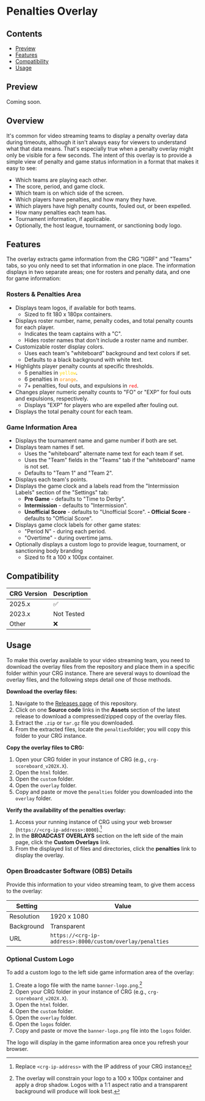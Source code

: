 # Penalties Overlay

## Contents

- [Preview](#preview "Overlay Preview")
- [Features](#features "Overlay Features")
- [Compatibility](#compatibility "Overlay CRG Compatibility")
- [Usage](#usage "Overlay Usage Instructions")

## Preview

Coming soon.

## Overview

It's common for video streaming teams to display a penalty overlay data during timeouts, although it isn't always easy for viewers to understand what that data means.  That's especially true when a penalty overlay might only be visible for a few seconds.  The intent of this overlay is to provide a simple view of penalty and game status information in a format that makes it easy to see:

- Which teams are playing each other.
- The score, period, and game clock.
- Which team is on which side of the screen.
- Which players have penalties, and how many they have.
- Which players have high penalty counts, fouled out, or been expelled.
- How many penalties each team has.
- Tournament information, if applicable.
- Optionally, the host league, tournament, or sanctioning body logo.

## Features

The overlay extracts game information from the CRG "IGRF" and "Teams" tabs, so you only need to set that information in one place.  The information displays in two separate areas; one for rosters and penalty data, and one for game information:

### Rosters & Penalties Area

- Displays team logos, if available for both teams.
  - Sized to fit 180 x 180px containers.
- Displays roster number, name, penalty codes, and total penalty counts for each player.
  - Indicates the team captains with a "C".
  - Hides roster names that don't include a roster name and number.
- Customizable roster display colors.
  - Uses each team's "whiteboard" background and text colors if set.
  - Defaults to a black background with white text.
- Highlights player penalty counts at specific thresholds.
  - 5 penalties in <code style="color : gold">yellow</code>.
  - 6 penalties in <code style="color : darkorange">orange</code>.
  - 7+ penalties, foul outs, and expulsions in <code style="color : red">red</code>.
- Changes player numeric penalty counts to "FO" or "EXP" for foul outs and expulsions, respectively.
  - Displays "EXP" for players who are expelled after fouling out.
- Displays the total penalty count for each team.

### Game Information Area

- Displays the tournament name and game number if both are set.
- Displays team names if set.
  - Uses the "whiteboard" alternate name text for each team if set.
  - Uses the "Team" fields in the "Teams" tab if the "whiteboard" name is not set.
  - Defaults to "Team 1" and "Team 2".
- Displays each team's points.
- Displays the game clock and a labels read from the "Intermission Labels" section of the "Settings" tab:
  - **Pre Game** - defaults to "Time to Derby".
  - **Intermission** - defaults to "Intermission".
  - **Unofficial Score** - defaults to "Unofficial Score".
  **- Official Score** - defaults to "Official Score".
- Displays game clock labels for other game states:
  - "Period N" - during each period.
  - "Overtime" - during overtime jams.
- Optionally displays a custom logo to provide league, tournament, or sanctioning body branding
  - Sized to fit a 100 x 100px container.

## Compatibility

| CRG Version | Description        |
| ----------- | -------------------|
| 2025.x      | :white_check_mark: |
| 2023.x      | Not Tested         |
| Other       | :x:                |

## Usage

To make this overlay available to your video streaming team, you need to download the overlay files from the repository and place them in a specific folder within your CRG instance.  There are several ways to download the overlay files, and the following steps detail one of those methods.

**Download the overlay files:**

1. Navigate to the [Releases page](https://github.com/rcrderby/crg-overlays/releases "Releases Page") of this repository.
2. Click on one **Source code** links in the **Assets** section of the latest release to download a compressed/zipped copy of the overlay files.
3. Extract the `.zip` or `tar.gz` file you downloaded.
4. From the extracted files, locate the `penalties`folder; you will copy this folder to your CRG instance.

**Copy the overlay files to CRG:**

1. Open your CRG folder in your instance of CRG (e.g., `crg-scoreboard_v202X.X`).
2. Open the `html` folder.
3. Open the `custom` folder.
4. Open the `overlay` folder.
5. Copy and paste or move the `penalties` folder you downloaded into the `overlay` folder.

**Verify the availability of the penalties overlay:**

1. Access your running instance of CRG using your web browser (`https://<crg-ip-address>:8000`).[^1]
2. In the **BROADCAST OVERLAYS** section on the left side of the main page, click the **Custom Overlays** link.
3. From the displayed list of files and directories, click the **penalties** link to display the overlay.

### Open Broadcaster Software (OBS) Details

Provide this information to your video streaming team, to give them access to the overlay:

| Setting    | Value                                                    |
| ---------- | -------------------------------------------------------- |
| Resolution | 1920 x 1080                                              |
| Background | Transparent                                              |
| URL        | `https://<crg-ip-address>:8000/custom/overlay/penalties` |

### Optional Custom Logo

To add a custom logo to the left side game information area of the overlay:

1. Create a logo file with the name `banner-logo.png`.[^2]
2. Open your CRG folder in your instance of CRG (e.g., `crg-scoreboard_v202X.X`).
3. Open the `html` folder.
4. Open the `custom` folder.
5. Open the `overlay` folder.
6. Open the `logos` folder.
7. Copy and paste or move the `banner-logo.png` file into the `logos` folder.

The logo will display in the game information area once you refresh your browser.

<!-- Footnotes -->

[^1]: Replace `<crg-ip-address>` with the IP address of your CRG instance
[^2]: The overlay will constrain your logo to a 100 x 100px container and apply a drop shadow.
  Logos with a 1:1 aspect ratio and a transparent background will produce will look best.
